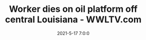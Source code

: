 ---
"title": "Worker dies on oil platform off central Louisiana - WWLTV.com"
"date": "2021-5-17 7:0:0"
"feed_name": "GOOGLENEWSDRILLING"
"feed_website": "https://news.google.com/search?q=drilling%2Bincident&hl=en-US&gl=US&ceid=US:en"
"feed_rss": "https://news.google.com/rss/search?q=drilling%2Bincident&hl=en-US&gl=US&ceid=US:en"
"link": "https://www.wwltv.com/article/news/investigations/david-hammer/worker-dies-on-oil-platform-off-central-louisiana/289-272d48c1-69b4-4637-a8e1-777a8d764058"
"file": "_posts/2021-1-1-1ec821435c81dbf01792c936d42a5d5a7f82ef32.md"
"accident": "1"
"drilling": "1"
---
